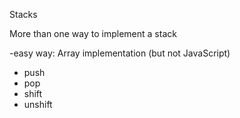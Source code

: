 Stacks

More than one way to implement a stack

-easy way: Array implementation (but not JavaScript)
  - push
  - pop
  - shift
  - unshift
